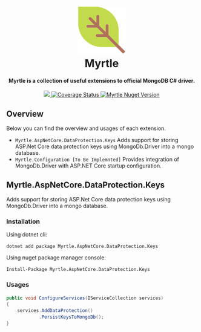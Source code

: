 <h1 align="center">
  <br>
  <a href="https://github.com/litenova/Myrtle">
    <img src="assets/logo/logo-128x128.png">
  </a>
  <br>
  Myrtle
  <br>
</h1>

<h4 align="center">
Myrtle is a collection of useful extensions to official MongoDB C# driver.
</h4>

<p align="center">
  <a href="https://github.com/litenova/Myrtle/actions/workflows/dotnet-core.yml">
    <img src="https://github.com/arishk/Myrtle/actions/workflows/dotnet-core.yml/badge.svg?branch=main">
  </a>
   <a href='https://coveralls.io/github/litenova/Myrtle?branch=main'>
    <img src='https://coveralls.io/repos/github/litenova/Myrtle/badge.svg?branch=main' alt='Coverage Status' />
  </a>
  <a href="https://www.nuget.org/packages/Myrtle">
    <img src="https://img.shields.io/nuget/vpre/Myrtle.svg" alt="Myrtle Nuget Version">
  </a>
</p>

## Overview

Below you can find the overview and usages of each extension.

* `Myrtle.AspNetCore.DataProtection.Keys` Adds support for storing ASP.Net Core data protection keys using MongoDb.Driver into a mongo database.
* `Myrtle.Configuration [To Be Implemnted]` Provides integration of MongoDb.Driver with ASP.NET Core startup configuration.  

## Myrtle.AspNetCore.DataProtection.Keys

Adds support for storing ASP.Net Core data protection keys using MongoDb.Driver into a mongo database.


### Installation

Using dotnet cli:

```
dotnet add package Myrtle.AspNetCore.DataProtection.Keys
```

Using nuget package manager console:

```
Install-Package Myrtle.AspNetCore.DataProtection.Keys
```

### Usages

```c#
public void ConfigureServices(IServiceCollection services)
{
    services.AddDataProtection()
            .PersistKeysToMongoDb();
}
```